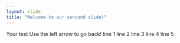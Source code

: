 ```yaml
---
layout: slide
title: "Welcome to our sencond slide!"
---
```

Your test
Use the left arrow to go back!
line 1
line 2
line 3
line 4
line 5
